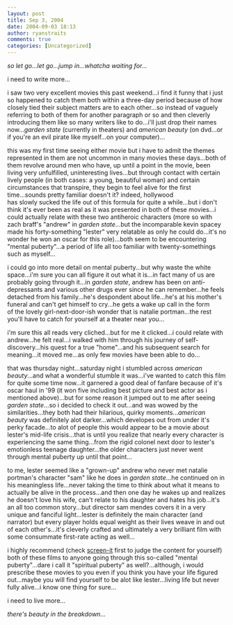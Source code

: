 ```yaml
---
layout: post
title: Sep 3, 2004
date: 2004-09-03 18:13
author: ryanstraits
comments: true
categories: [Uncategorized]
---
```

<em>so let go...let go...jump in...whatcha waiting for...</em>

i need to write more...

i saw two very excellent movies this past weekend...i find it funny that i just so happened to catch them both within a three-day period because of how closely tied their subject matters are to each other...so instead of vaguely referring to both of them for another paragraph or so and then cleverly introducing them like so many writers like to do...i'll just drop their names now...<em>garden state</em> (currently in theaters) and <em>american beauty</em> (on dvd...or if you're an evil pirate like myself...on your computer)...

this was my first time seeing either movie but i have to admit the themes represented in them are not uncommon in many movies these days...both of them revolve around men who have, up until a point in the movie, been living very unfulfilled, uninteresting lives...but through contact with certain lively people (in both cases: a young, beautiful woman) and certain circumstances that transpire, they begin to feel alive for the first time...sounds pretty familiar doesn't it? indeed, hollywood has slowly sucked the life out of this formula for quite a while...but i don't think it's ever been as real as it was presented in both of these movies...i could actually relate with these two antiheroic characters (more so with zach braff's "andrew" in <em>garden state</em>...but the incomparable kevin spacey made his forty-something "lester" very relatable as only he could do...it's no wonder he won an oscar for this role)...both seem to be encountering "mental puberty"...a period of life all too familiar with twenty-somethings such as myself...

i could go into more detail on mental puberty...but why waste the white space...i'm sure you can all figure it out what it is...in fact many of us are probably going through it...in <em>garden state</em>, andrew has been on anti-depressants and various other drugs ever since he can remember...he feels detached from his family...he's despondent about life...he's at his mother's funeral and can't get himself to cry...he gets a wake up call in the form of the lovely girl-next-door-ish wonder that is natalie portman...the rest you'll have to catch for yourself at a theater near you...

i'm sure this all reads very cliched...but for me it clicked...i could relate with andrew...he felt real...i walked with him through his journey of self-discovery...his quest for a true "home"...and his subsequent search for meaning...it moved me...as only few movies have been able to do...

that was thursday night...saturday night i stumbled across <em>american beauty</em>...and what a wonderful stumble it was...i've wanted to catch this film for quite some time now...it garnered a good deal of fanfare because of it's oscar haul in '99 (it won five including best picture and best actor as i mentioned above)...but for some reason it jumped out to me after seeing <em>garden state</em>...so i decided to check it out...and was wowed by the similarities...they both had their hilarious, quirky moments...<em>american beauty</em> was definitely alot darker...which developes out from under it's perky facade...to alot of people this would appear to be a movie about lester's mid-life crisis...that is until you realize that nearly every character is experiencing the same thing...from the rigid colonel next door to lester's emotionless teenage daughter...the older characters just never went through mental puberty up until that point...

to me, lester seemed like a "grown-up" andrew who never met natalie portman's character "sam" like he does in <em>garden state</em>...he continued on in his meaningless life...never taking the time to think about what it means to actually be alive in the process...and then one day he wakes up and realizes he doesn't love his wife, can't relate to his daughter and hates his job...it's an all too common story...but director sam mendes covers it in a very unique and fanciful light...lester is definitely the main character (and narrator) but every player holds equal weight as their lives weave in and out of each other's...it's cleverly crafted and ultimately a very brilliant film with some consummate first-rate acting as well...

i highly recommend (check <a href="http://www.screenit.com/" target="_new">screen-it</a> first to judge the content for yourself) both of these films to anyone going through this so-called "mental puberty"...dare i call it "spiritual puberty" as well?...although, i would prescribe these movies to you even if you think you have your life figured out...maybe you will find yourself to be alot like lester...living life but never fully alive...i know one thing for sure...

i need to live more...

<em>there's beauty in the breakdown...</em>
